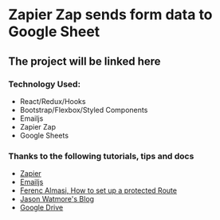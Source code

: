 #  Zapier Zap sends form data to Google Sheet

##  The project will be linked here

###  Technology Used:
*  React/Redux/Hooks
*  Bootstrap/Flexbox/Styled Components
*  Emailjs
*  Zapier Zap
*  Google Sheets


###  Thanks to the following tutorials, tips and docs
*  [Zapier](https://zapier.com/)
*  [Emailjs](https://www.emailjs.com/)
*  [Ferenc Almasi, How to set up a protected Route](https://medium.com/javascript-in-plain-english/how-to-set-up-protected-routes-in-your-react-application-a3254deda380)
*  [Jason Watmore's Blog](https://medium.com/javascript-in-plain-english/how-to-set-up-protected-routes-in-your-react-application-a3254deda380)
*  [Google Drive](https://drive.google.com/)